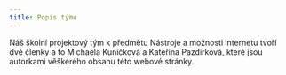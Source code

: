 ```yaml
---
title: Popis týmu
---
```


Náš školní projektový tým k předmětu Nástroje a možnosti internetu tvoří dvě členky a to Michaela Kuníčková a Kateřina Pazdírková, které jsou autorkami věškerého obsahu této webové stránky.



